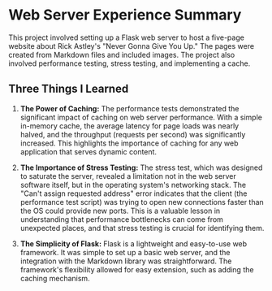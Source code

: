 # Web Server Experience Summary

This project involved setting up a Flask web server to host a five-page website about Rick Astley's "Never Gonna Give You Up." The pages were created from Markdown files and included images. The project also involved performance testing, stress testing, and implementing a cache.

## Three Things I Learned

1.  **The Power of Caching:** The performance tests demonstrated the significant impact of caching on web server performance. With a simple in-memory cache, the average latency for page loads was nearly halved, and the throughput (requests per second) was significantly increased. This highlights the importance of caching for any web application that serves dynamic content.

2.  **The Importance of Stress Testing:** The stress test, which was designed to saturate the server, revealed a limitation not in the web server software itself, but in the operating system's networking stack. The "Can't assign requested address" error indicates that the client (the performance test script) was trying to open new connections faster than the OS could provide new ports. This is a valuable lesson in understanding that performance bottlenecks can come from unexpected places, and that stress testing is crucial for identifying them.

3.  **The Simplicity of Flask:** Flask is a lightweight and easy-to-use web framework. It was simple to set up a basic web server, and the integration with the Markdown library was straightforward. The framework's flexibility allowed for easy extension, such as adding the caching mechanism.
